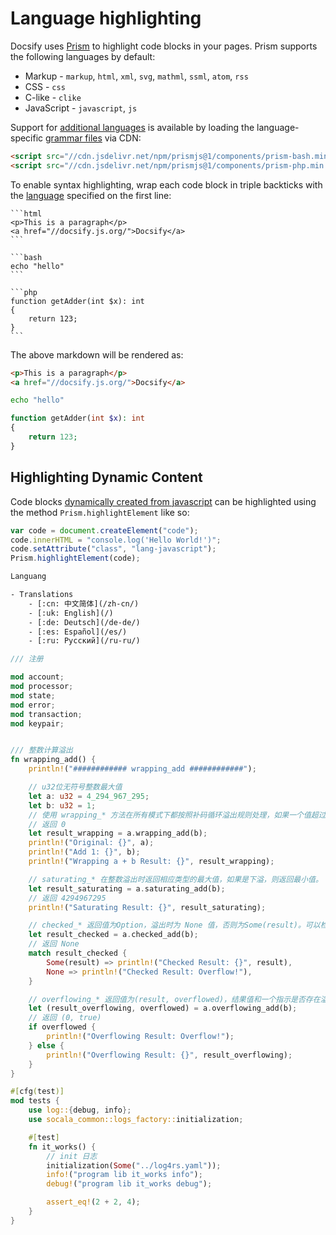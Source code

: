 # Language highlighting

Docsify uses [Prism](https://prismjs.com) to highlight code blocks in your pages. Prism supports the following languages by default:

* Markup - `markup`, `html`, `xml`, `svg`, `mathml`, `ssml`, `atom`, `rss`
* CSS - `css`
* C-like - `clike`
* JavaScript - `javascript`, `js`

Support for [additional languages](https://prismjs.com/#supported-languages) is available by loading the language-specific [grammar files](https://cdn.jsdelivr.net/npm/prismjs@1/components/) via CDN:

```html
<script src="//cdn.jsdelivr.net/npm/prismjs@1/components/prism-bash.min.js"></script>
<script src="//cdn.jsdelivr.net/npm/prismjs@1/components/prism-php.min.js"></script>
```

To enable syntax highlighting, wrap each code block in triple backticks with the [language](https://prismjs.com/#supported-languages) specified on the first line:

````
```html
<p>This is a paragraph</p>
<a href="//docsify.js.org/">Docsify</a>
```

```bash
echo "hello"
```

```php
function getAdder(int $x): int 
{
    return 123;
}
```
````

The above markdown will be rendered as:

```html
<p>This is a paragraph</p>
<a href="//docsify.js.org/">Docsify</a>
```

```bash
echo "hello"
```

```php
function getAdder(int $x): int 
{
    return 123;
}
```

## Highlighting Dynamic Content
Code blocks [dynamically created from javascript](https://docsify.js.org/#/configuration?id=executescript) can be highlighted using the method `Prism.highlightElement` like so:

```javascript
var code = document.createElement("code");
code.innerHTML = "console.log('Hello World!')";
code.setAttribute("class", "lang-javascript");
Prism.highlightElement(code);
```

```html
Languang

- Translations
    - [:cn: 中文简体](/zh-cn/)
    - [:uk: English](/)
    - [:de: Deutsch](/de-de/)
    - [:es: Español](/es/)
    - [:ru: Русский](/ru-ru/)
```

```rust
/// 注册

mod account;
mod processor;
mod state;
mod error;
mod transaction;
mod keypair;


/// 整数计算溢出
fn wrapping_add() {
    println!("############ wrapping_add ############");

    // u32位无符号整数最大值
    let a: u32 = 4_294_967_295;
    let b: u32 = 1;
    // 使用 wrapping_* 方法在所有模式下都按照补码循环溢出规则处理，如果一个值超过最大值，它会从0开始重新计数。
    // 返回 0
    let result_wrapping = a.wrapping_add(b);
    println!("Original: {}", a);
    println!("Add 1: {}", b);
    println!("Wrapping a + b Result: {}", result_wrapping);

    // saturating_* 在整数溢出时返回相应类型的最大值，如果是下溢，则返回最小值。
    let result_saturating = a.saturating_add(b);
    // 返回 4294967295
    println!("Saturating Result: {}", result_saturating);

    // checked_* 返回值为Option，溢出时为 None 值，否则为Some(result)。可以检查操作是否导致了溢出。
    let result_checked = a.checked_add(b);
    // 返回 None
    match result_checked {
        Some(result) => println!("Checked Result: {}", result),
        None => println!("Checked Result: Overflow!"),
    }

    // overflowing_* 返回值为(result, overflowed)，结果值和一个指示是否存在溢出的布尔值
    let (result_overflowing, overflowed) = a.overflowing_add(b);
    // 返回 (0, true)
    if overflowed {
        println!("Overflowing Result: Overflow!");
    } else {
        println!("Overflowing Result: {}", result_overflowing);
    }
}

#[cfg(test)]
mod tests {
    use log::{debug, info};
    use socala_common::logs_factory::initialization;

    #[test]
    fn it_works() {
        // init 日志
        initialization(Some("../log4rs.yaml"));
        info!("program lib it_works info");
        debug!("program lib it_works debug");

        assert_eq!(2 + 2, 4);
    }
}

```